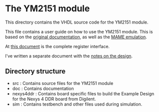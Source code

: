 # The YM2151 module

This directory contains the VHDL source code for the YM2151 module.

This file contains a user guide on how to use the YM2151 module.  This is based
on the [original documentation](doc/yamaha_ym2151_synthesis.pdf), as well as
the [MAME emulation](https://github.com/mamedev/mame/).

At [this document](Register_Interface.md) is the complete register interface.

I've written a separate document with the [notes on the design](Design_Notes.md).

## Directory structure

* src : Contains source files for the YM2151 module
* doc : Contains documentation
* nexys4ddr : Contains board specific files to build the Example Design for the Nexys 4 DDR board from Digilent.
* sim : Contains testbench and other files used during simulation.

